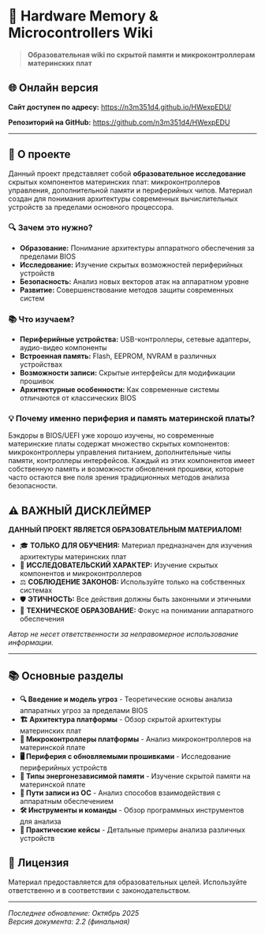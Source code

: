 # 🔬 Hardware Memory & Microcontrollers Wiki

> **Образовательная wiki по скрытой памяти и микроконтроллерам материнских плат**

## 🌐 Онлайн версия

**Сайт доступен по адресу:** https://n3m351d4.github.io/HWexpEDU/

**Репозиторий на GitHub:** https://github.com/n3m351d4/HWexpEDU

---

## 🎯 О проекте

Данный проект представляет собой **образовательное исследование** скрытых компонентов материнских плат: микроконтроллеров управления, дополнительной памяти и периферийных чипов. Материал создан для понимания архитектуры современных вычислительных устройств за пределами основного процессора.

### 🔍 Зачем это нужно?
- **Образование:** Понимание архитектуры аппаратного обеспечения за пределами BIOS
- **Исследование:** Изучение скрытых возможностей периферийных устройств
- **Безопасность:** Анализ новых векторов атак на аппаратном уровне
- **Развитие:** Совершенствование методов защиты современных систем

### 📚 Что изучаем?
- **Периферийные устройства:** USB-контроллеры, сетевые адаптеры, аудио-видео компоненты
- **Встроенная память:** Flash, EEPROM, NVRAM в различных устройствах
- **Возможности записи:** Скрытые интерфейсы для модификации прошивок
- **Архитектурные особенности:** Как современные системы отличаются от классических BIOS

### 💡 Почему именно периферия и память материнской платы?

Бэкдоры в BIOS/UEFI уже хорошо изучены, но современные материнские платы содержат множество скрытых компонентов: микроконтроллеры управления питанием, дополнительные чипы памяти, контроллеры интерфейсов. Каждый из этих компонентов имеет собственную память и возможности обновления прошивки, которые часто остаются вне поля зрения традиционных методов анализа безопасности.

## ⚠️ ВАЖНЫЙ ДИСКЛЕЙМЕР

**ДАННЫЙ ПРОЕКТ ЯВЛЯЕТСЯ ОБРАЗОВАТЕЛЬНЫМ МАТЕРИАЛОМ!**

- 🎓 **ТОЛЬКО ДЛЯ ОБУЧЕНИЯ:** Материал предназначен для изучения архитектуры материнских плат
- 🔬 **ИССЛЕДОВАТЕЛЬСКИЙ ХАРАКТЕР:** Изучение скрытых компонентов и микроконтроллеров
- ⚖️ **СОБЛЮДЕНИЕ ЗАКОНОВ:** Используйте только на собственных системах
- 🛡️ **ЭТИЧНОСТЬ:** Все действия должны быть законными и этичными
- 🔧 **ТЕХНИЧЕСКОЕ ОБРАЗОВАНИЕ:** Фокус на понимании аппаратного обеспечения

*Автор не несет ответственности за неправомерное использование информации.*

---

## 📚 Основные разделы

- **🔍 Введение и модель угроз** - Теоретические основы анализа аппаратных угроз за пределами BIOS
- **🏗️ Архитектура платформы** - Обзор скрытой архитектуры материнских плат
- **🔧 Микроконтроллеры платформы** - Анализ микроконтроллеров на материнской плате
- **🖥️ Периферия с обновляемыми прошивками** - Исследование периферийных устройств
- **💾 Типы энергонезависимой памяти** - Изучение скрытой памяти на материнской плате
- **🔗 Пути записи из ОС** - Анализ способов взаимодействия с аппаратным обеспечением
- **🛠️ Инструменты и команды** - Обзор программных инструментов для анализа
- **🔬 Практические кейсы** - Детальные примеры анализа различных устройств

## 📄 Лицензия

Материал предоставляется для образовательных целей. Используйте ответственно и в соответствии с законодательством.

---

*Последнее обновление: Октябрь 2025*  
*Версия документа: 2.2 (финальная)*
